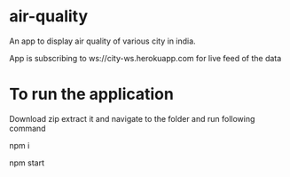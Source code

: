 # air-quality

An app to display air quality of various city in india.

App is subscribing to ws://city-ws.herokuapp.com for live feed of the data

# To run the application 

Download zip extract it and navigate to the folder and run following command

 npm i

 npm start
